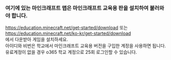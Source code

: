 ### 여기에 있는 마인크래프트 맵은 마인크래프트 교육용 판을 설치하여 불러와야 합니다.
https://education.minecraft.net/get-started/download 또는  <br>
https://education.minecraft.net/ko-kr/get-started/download <br>
에서 다운받아 게임을 설치하세요. <br>
아이디와 비번은 학교에서 마인크래프트 교육용 버전을 구입한 계정을 사용하면 됩니다. <br>
유료계정이 없을 경우 o365 학교 계정으로 25회 로그인할 수 있습니다.
